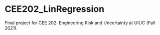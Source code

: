 # CEE202_LinRegression
Final project for CEE 202: Engineering Risk and Uncertainty at UIUC (Fall 2021).
